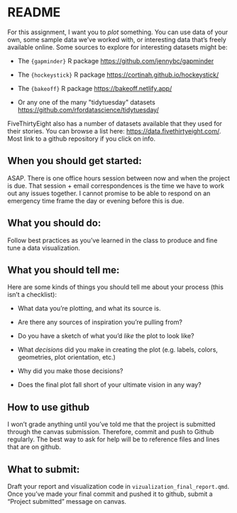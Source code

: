 README
================

For this assignment, I want you to *plot* something. You can use data of
your own, some sample data we’ve worked with, or interesting data that’s
freely available online. Some sources to explore for interesting
datasets might be:

- The `{gapminder}` R package <https://github.com/jennybc/gapminder>

- The `{hockeystick}` R package
  <https://cortinah.github.io/hockeystick/>

- The `{bakeoff}` R package <https://bakeoff.netlify.app/>

- Or any one of the many "tidytuesday" datasets <https://github.com/rfordatascience/tidytuesday/>

FiveThirtyEight also has a number of datasets available that they used
for their stories. You can browse a list here:
<https://data.fivethirtyeight.com/>. Most link to a github repository if
you click on info.

## When you should get started:

ASAP. There is one office hours session between now and when the project
is due. That session + email correspondences is the time we have to work
out any issues together. I cannot promise to be able to respond on an
emergency time frame the day or evening before this is due.

## What you should do:

Follow best practices as you’ve learned in the class to produce and fine
tune a data visualization.

## What you should tell me:

Here are some kinds of things you should tell me about your process
(this isn’t a checklist):

- What data you’re plotting, and what its source is.

- Are there any sources of inspiration you’re pulling from?

- Do you have a sketch of what you’d *like* the plot to look like?

- What *decisions* did you make in creating the plot (e.g. labels,
  colors, geometries, plot orientation, etc.)

- Why did you make those decisions?

- Does the final plot fall short of your ultimate vision in any way?

## How to use github

I won’t grade anything until you’ve told me that the project is
submitted through the canvas submission. Therefore, commit and push to
Github regularly. The best way to ask for help will be to reference
files and lines that are on github.

## What to submit:

Draft your report and visualization code in
`vizualization_final_report.qmd`. Once you’ve made your final commit and
pushed it to github, submit a “Project submitted” message on canvas.
